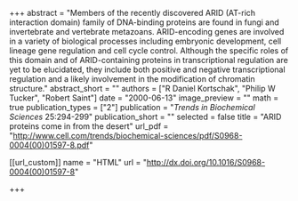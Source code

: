 +++
abstract = "Members of the recently discovered ARID (AT-rich interaction domain) family of DNA-binding proteins are found in fungi and invertebrate and vertebrate metazoans. ARID-encoding genes are involved in a variety of biological processes including embryonic development, cell lineage gene regulation and cell cycle control. Although the specific roles of this domain and of ARID-containing proteins in transcriptional regulation are yet to be elucidated, they include both positive and negative transcriptional regulation and a likely involvement in the modification of chromatin structure."
abstract_short = ""
authors = ["R Daniel Kortschak", "Philip W Tucker", "Robert Saint"]
date = "2000-06-13"
image_preview = ""
math = true
publication_types = ["2"]
publication = "*Trends in Biochemical Sciences* 25:294-299"
publication_short = ""
selected = false
title = "ARID proteins come in from the desert"
url_pdf = "http://www.cell.com/trends/biochemical-sciences/pdf/S0968-0004(00)01597-8.pdf"

[[url_custom]]
name = "HTML"
url = "http://dx.doi.org/10.1016/S0968-0004(00)01597-8"

+++

